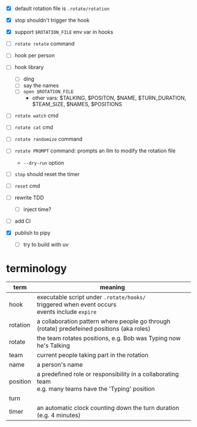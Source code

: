 - [x] default rotation file is `.rotate/rotation`
- [x] stop shouldn't trigger the hook
- [x] support `$ROTATION_FILE` env var in hooks
- [ ] `rotate rotate` command

- [ ] hook per person
- [ ] hook library
  - [ ] ding
  - [ ] say the names
  - [ ] `open $ROTATION_FILE`
    - other vars: $TALKING, $POSITON<N>, $NAME<N>, $TURN_DURATION, $TEAM_SIZE, $NAMES, $POSITIONS
- [ ] `rotate watch` cmd
- [ ] `rotate cat` cmd
- [ ] `rotate randomize` command
- [ ] `rotate PROMPT` command: prompts an llm to modify the rotation file
  - `--dry-run` option
- [ ] `stop` should reset the timer
- [ ] `reset` cmd
- [ ] rewrite TDD
  - [ ] inject time?
- [ ] add CI
- [x] publish to pipy
  - [ ] try to build with uv

# terminology

| term     | meaning                                                                                                   |
| -------- | --------------------------------------------------------------------------------------------------------- |
| hook     | executable script under `.rotate/hooks/`<br>triggered when event occurs<br>events include `expire`        |
| rotation | a collaboration pattern where people go through (rotate) predefeined positions (aka roles)                |
| rotate   | the team rotates positions, e.g. Bob was Typing now he's Talking                                          |
| team     | current people taking part in the rotation                                                                |
| name     | a person's name                                                                                           |
| position | a predefined role or responsibility in a collaborating team<br>e.g. many teams have the 'Typing' position |
| turn     |                                                                                                           |
| timer    | an automatic clock counting down the turn duration (e.g. 4 minutes)                                       |
